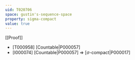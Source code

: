 ```yaml
---
uid: T020706
space: gustin's-sequence-space
property: sigma-compact
value: true
---
```

[[Proof]]

* [T000958] [Countable|P000057]
* [I000074] [Countable|P000057] => [$\sigma$-compact|P000017]


